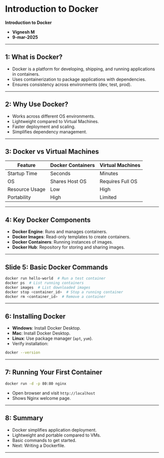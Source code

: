 # Introduction to Docker

**Introduction to Docker**

- **Vignesh M**
- **9-mar-2025**

---

## 1: What is Docker?

- Docker is a platform for developing, shipping, and running applications in containers.
- Uses containerization to package applications with dependencies.
- Ensures consistency across environments (dev, test, prod).

---

## 2: Why Use Docker?

- Works across different OS environments.
- Lightweight compared to Virtual Machines.
- Faster deployment and scaling.
- Simplifies dependency management.

---

## 3: Docker vs Virtual Machines

| Feature        | Docker Containers | Virtual Machines |
| -------------- | ----------------- | ---------------- |
| Startup Time   | Seconds           | Minutes          |
| OS             | Shares Host OS    | Requires Full OS |
| Resource Usage | Low               | High             |
| Portability    | High              | Limited          |

---

## 4: Key Docker Components

- **Docker Engine**: Runs and manages containers.
- **Docker Images**: Read-only templates to create containers.
- **Docker Containers**: Running instances of images.
- **Docker Hub**: Repository for storing and sharing images.

---

## Slide 5: Basic Docker Commands

```sh
docker run hello-world  # Run a test container
docker ps  # List running containers
docker images  # List downloaded images
docker stop <container_id>  # Stop a running container
docker rm <container_id>  # Remove a container
```

---

## 6: Installing Docker

- **Windows**: Install Docker Desktop.
- **Mac**: Install Docker Desktop.
- **Linux**: Use package manager (`apt`, `yum`).
- Verify installation:

```sh
docker --version
```

---

## 7: Running Your First Container

```sh
docker run -d -p 80:80 nginx
```

- Open browser and visit `http://localhost`
- Shows Nginx welcome page.

---

## 8: Summary

- Docker simplifies application deployment.
- Lightweight and portable compared to VMs.
- Basic commands to get started.
- Next: Writing a Dockerfile.

---
